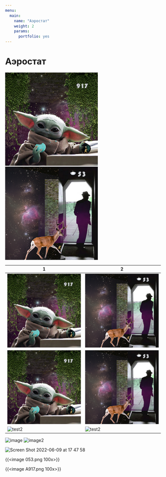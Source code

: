 ```yaml
---
menu:
  main:
    name: "Аэростат"
    weight: 2
    params:
      portfolio: yes
---
```

# Аэростат

![test1](A917.png) ![test](053.png)


1 | 2
------------------|----------------
![test1](A917.png)|![test](053.png)
![test1](A917.png)|![test](053.png)
![test2](https://aerostatbg.ru//sites/default/files/styles/square_crop/public/releases/906.jpg?itok=cyLh8iIy)|![test2](https://aerostatbg.ru//sites/default/files/styles/square_crop/public/releases/906.jpg?itok=cyLh8iIy)

![image](https://user-images.githubusercontent.com/122204837/211285804-3990d07b-36a1-4e3f-858f-301bddcb94d5.png)
![image2](https://user-images.githubusercontent.com/122204837/211285964-5fc499a5-b45f-4b4c-b3d5-e7aeec828e73.png)


<img width="300" alt="Screen Shot 2022-06-09 at 17 47 58" src="https://user-images.githubusercontent.com/122204837/211297998-c72e3928-155f-4d42-8a63-575f95dfc311.png">

{{<image 053.png 100x>}}

{{<image A917.png 100x>}}
